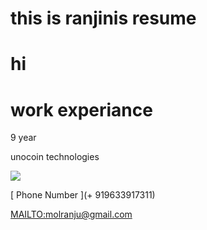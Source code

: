 # this is ranjinis resume
# hi

# work experiance
9 year

unocoin technologies

<img src='https://i.pinimg.com/originals/0a/48/d7/0a48d7dd1dbf31daadd63b1cc749c1dd.png'>

[ Phone Number ](+ 919633917311)

<a href="MAILTO:molranju@gmail.com">MAILTO:molranju@gmail.com</a>
